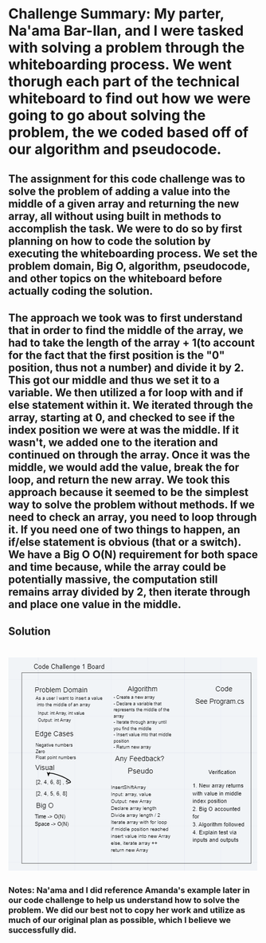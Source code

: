 # Challenge Summary: My parter, Na'ama Bar-Ilan, and I were tasked with solving a problem through the whiteboarding process. We went thorugh each part of the technical whiteboard to find out how we were going to go about solving the problem, the we coded based off of our algorithm and pseudocode.

## The assignment for this code challenge was to solve the problem of adding a value into the middle of a given array and returning the new array, all without using built in methods to accomplish the task. We were to do so by first planning on how to code the solution by executing the whiteboarding process. We set the problem domain, Big O, algorithm, pseudocode, and other topics on the whiteboard before actually coding the solution.

## The approach we took was to first understand that in order to find the middle of the array, we had to take the length of the array + 1(to account for the fact that the first position is the "0" position, thus not a number) and divide it by 2. This got our middle and thus we set it to a variable. We then utilized a for loop with and if else statement within it. We iterated through the array, starting at 0, and checked to see if the index position we were at was the middle. If it wasn't, we added one to the iteration and continued on through the array. Once it was the middle, we would add the value, break the for loop, and return the new array. We took this approach because it seemed to be the simplest way to solve the problem without methods. If we need to check an array, you need to loop through it. If you need one of two things to happen, an if/else statement is obvious (that or a switch). We have a Big O O(N) requirement for both space and time because, while the array could be potentially massive, the computation still remains array divided by 2, then iterate through and place one value in the middle.

## Solution

# ![Code Challenge 1](./assets/array-shift.png)

### Notes: Na'ama and I did reference Amanda's example later in our code challenge to help us understand how to solve the problem. We did our best not to copy her work and utilize as much of our original plan as possible, which I believe we successfully did.